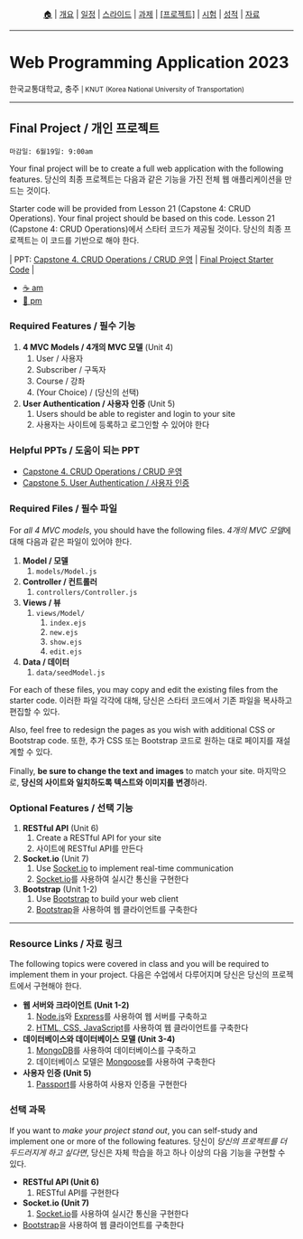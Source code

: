 <p id="menu" align="center">
  <a href="https://ut-nodejs.github.io" title="Home">🏠</a> |
  <a href="about.html" title="About">개요</a> |
  <a href="/schedule.html" title="Schedule">일정</a> |
  <a href="/slides.html" title="Slides">스라이드</a> |
  <a href="/assignments.html" title="Assignments">과제</a> |
  <a href="/project.html" title="Project"><u>[프로젝트]</u></a> |
  <a href="/tests.html" title="Tests">시험</a> |
  <a href="/grading.html" title="Grading">성적</a> |
  <a href="/resources.html" title="Resources">자료</a>
  <!-- <a href="https://pollev.com/aarons007" title="PollEverywhere">설문↗️</a> -->
</p>

---

# Web Programming Application 2023

<p>한국교통대학교, 충주<small> | KNUT (Korea National University of Transportation)</small></p>

---

## Final Project / 개인 프로젝트

`마감일: 6월19일: 9:00am`

Your final project will be to create a full web application with the following features. 당신의 최종 프로젝트는 다음과 같은 기능을 가진 전체 웹 애플리케이션을 만드는 것이다.

Starter code will be provided from Lesson 21 (Capstone 4: CRUD Operations). Your final project should be based on this code. Lesson 21 (Capstone 4: CRUD Operations)에서 스타터 코드가 제공될 것이다. 당신의 최종 프로젝트는 이 코드를 기반으로 해야 한다.

| PPT: [Capstone 4. CRUD Operations / CRUD 운영](/slides/4.21-crud-capstone.pdf) | [Final Project Starter Code](https://github.com/ut-nodejs/final-project-starter-files) |

- [☕ am](https://classroom.github.com/a/6WBLNv7l)
- [🍔 pm](https://classroom.github.com/a/tRhkgu_r)

### Required Features / 필수 기능

1. **4 MVC Models / 4개의 MVC 모델** (Unit 4)
   1. User / 사용자
   2. Subscriber / 구독자
   3. Course / 강좌
   4. (Your Choice) / (당신의 선택)
2. **User Authentication / 사용자 인증** (Unit 5)
   1. Users should be able to register and login to your site
   2. 사용자는 사이트에 등록하고 로그인할 수 있어야 한다

### Helpful PPTs / 도움이 되는 PPT

- [Capstone 4. CRUD Operations / CRUD 운영](/slides/4.21-crud-capstone.pdf)
- [Capstone 5. User Authentication / 사용자 인증](/slides/5.25-user-auth-capstone.pdf)

### Required Files / 필수 파일

For _all 4 MVC models_, you should have the following files. *4개의 MVC 모델*에 대해 다음과 같은 파일이 있어야 한다.

1. **Model / 모델**
   1. `models/Model.js`
1. **Controller / 컨트롤러**
   1. `controllers/Controller.js`
1. **Views / 뷰**
   1. `views/Model/`
      1. `index.ejs`
      2. `new.ejs`
      3. `show.ejs`
      4. `edit.ejs`
1. **Data / 데이터**
   1. `data/seedModel.js`

For each of these files, you may copy and edit the existing files from the starter code. 이러한 파일 각각에 대해, 당신은 스타터 코드에서 기존 파일을 복사하고 편집할 수 있다.

Also, feel free to redesign the pages as you wish with additional CSS or Bootstrap code. 또한, 추가 CSS 또는 Bootstrap 코드로 원하는 대로 페이지를 재설계할 수 있다.

Finally, **be sure to change the text and images** to match your site. 마지막으로, **당신의 사이트와 일치하도록 텍스트와 이미지를 변경**하라.

### Optional Features / 선택 기능

1. **RESTful API** (Unit 6)
   1. Create a RESTful API for your site
   2. 사이트에 RESTful API를 만든다
2. **Socket.io** (Unit 7)
   1. Use [Socket.io](https://socket.io/) to implement real-time communication
   2. [Socket.io](https://socket.io/)를 사용하여 실시간 통신을 구현한다
3. **Bootstrap** (Unit 1-2)
   1. Use [Bootstrap](https://getbootstrap.kr) to build your web client
   2. [Bootstrap](https://getbootstrap.kr)을 사용하여 웹 클라이언트를 구축한다

---

### Resource Links / 자료 링크

The following topics were covered in class and you will be required to implement them in your project. 다음은 수업에서 다루어지며 당신은 당신의 프로젝트에서 구현해야 한다.

- **웹 서버와 크라이언트 (Unit 1-2)**
  1. [Node.js](https://nodejs.org/ko)와 [Express](https://expressjs.com/ko/)를 사용하여 웹 서버를 구축하고
  2. [HTML, CSS, JavaScript](https://heropy.blog/2019/04/24/html-css-starter/)를 사용하여 웹 클라이언트를 구축한다
- **데이터베이스와 데이터베이스 모델 (Unit 3-4)**
  1. [MongoDB](https://www.mongodb.com/)를 사용하여 데이터베이스를 구축하고
  2. 데이터베이스 모델은 [Mongoose](https://mongoosejs.com/)를 사용하여 구축한다
- **사용자 인증 (Unit 5)**
  1. [Passport](https://www.passportjs.org/)를 사용하여 사용자 인증을 구현한다

### 선택 과목

If you want to _make your project stand out_, you can self-study and implement one or more of the following features. 당신이 _당신의 프로젝트를 더 두드러지게 하고 싶다면_, 당신은 자체 학습을 하고 하나 이상의 다음 기능을 구현할 수 있다.

- **RESTful API (Unit 6)**
  1. RESTful API를 구현한다
- **Socket.io (Unit 7)**
  1. [Socket.io](https://socket.io/)를 사용하여 실시간 통신을 구현한다
- [Bootstrap](https://getbootstrap.kr)을 사용하여 웹 클라이언트를 구축한다

